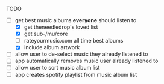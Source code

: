 TODO
- [ ] get best music albums **everyone** should listen to
  - [X] get theneedledrop's loved list
  - [X] get sub-/mu/core
  - [ ] rateyourmusic.com all time best albums 
  - [X] include album artwork
- [ ] allow user to de-select music they already listened to
- [ ] app automatically removes music user already listened to
- [ ] allow user to sort music album list
- [ ] app creates spotify playlist from music album list
